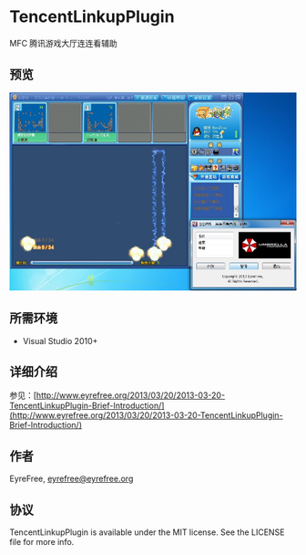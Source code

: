 # TencentLinkupPlugin

MFC 腾讯游戏大厅连连看辅助

## 预览

![](assets/screenshot.png)

## 所需环境

- Visual Studio 2010+

## 详细介绍

参见：[http://www.eyrefree.org/2013/03/20/2013-03-20-TencentLinkupPlugin-Brief-Introduction/](http://www.eyrefree.org/2013/03/20/2013-03-20-TencentLinkupPlugin-Brief-Introduction/)

## 作者

EyreFree, eyrefree@eyrefree.org

## 协议

TencentLinkupPlugin is available under the MIT license. See the LICENSE file for more info.
